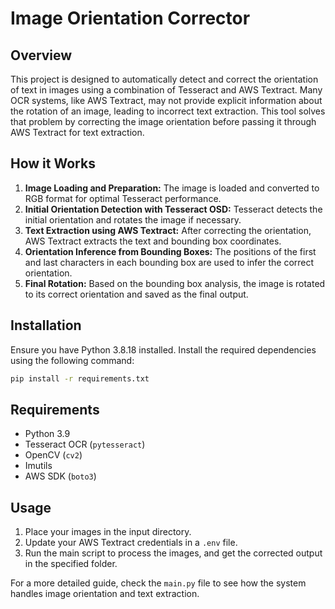 # Image Orientation Corrector

## Overview

This project is designed to automatically detect and correct the orientation of text in images using a combination of Tesseract and AWS Textract. Many OCR systems, like AWS Textract, may not provide explicit information about the rotation of an image, leading to incorrect text extraction. This tool solves that problem by correcting the image orientation before passing it through AWS Textract for text extraction.

## How it Works

1. **Image Loading and Preparation:** The image is loaded and converted to RGB format for optimal Tesseract performance.
2. **Initial Orientation Detection with Tesseract OSD:** Tesseract detects the initial orientation and rotates the image if necessary.
3. **Text Extraction using AWS Textract:** After correcting the orientation, AWS Textract extracts the text and bounding box coordinates.
4. **Orientation Inference from Bounding Boxes:** The positions of the first and last characters in each bounding box are used to infer the correct orientation.
5. **Final Rotation:** Based on the bounding box analysis, the image is rotated to its correct orientation and saved as the final output.

## Installation

Ensure you have Python 3.8.18 installed. Install the required dependencies using the following command:

```bash
pip install -r requirements.txt
```

## Requirements

- Python 3.9
- Tesseract OCR (`pytesseract`)
- OpenCV (`cv2`)
- Imutils
- AWS SDK (`boto3`)

## Usage

1. Place your images in the input directory.
2. Update your AWS Textract credentials in a `.env` file.
3. Run the main script to process the images, and get the corrected output in the specified folder.

For a more detailed guide, check the `main.py` file to see how the system handles image orientation and text extraction.
